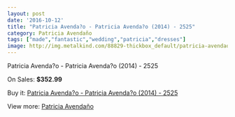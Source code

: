 ```yaml
---
layout: post
date: '2016-10-12'
title: "Patricia Avenda?o - Patricia Avenda?o (2014) - 2525"
category: Patricia Avendaño
tags: ["made","fantastic","wedding","patricia","dresses"]
image: http://img.metalkind.com/88829-thickbox_default/patricia-avendao-patricia-avendao-2014-2525.jpg
---
```

Patricia Avenda?o - Patricia Avenda?o (2014) - 2525

On Sales: **$352.99**
<a href="https://www.metalkind.com/en/patricia-avendao/21130-patricia-avendao-patricia-avendao-2014-2525.html"><amp-img layout="responsive" width="600" height="600" src="//img.metalkind.com/88829-thickbox_default/patricia-avendao-patricia-avendao-2014-2525.jpg" alt="Patricia Avenda?o - Patricia Avenda?o (2014) - 2525 0" /></a>
<a href="https://www.metalkind.com/en/patricia-avendao/21130-patricia-avendao-patricia-avendao-2014-2525.html"><amp-img layout="responsive" width="600" height="600" src="//img.metalkind.com/88831-thickbox_default/patricia-avendao-patricia-avendao-2014-2525.jpg" alt="Patricia Avenda?o - Patricia Avenda?o (2014) - 2525 1" /></a>

Buy it: [Patricia Avenda?o - Patricia Avenda?o (2014) - 2525](https://www.metalkind.com/en/patricia-avendao/21130-patricia-avendao-patricia-avendao-2014-2525.html "Patricia Avenda?o - Patricia Avenda?o (2014) - 2525")

View more: [Patricia Avendaño](https://www.metalkind.com/en/98-patricia-avendao "Patricia Avendaño")